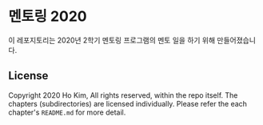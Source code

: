 # 멘토링 2020

이 레포지토리는 2020년 2학기 멘토링 프로그램의 멘토 일을 하기 위해 만들어졌습니다. 

## License
Copyright 2020 Ho Kim, All rights reserved, within the repo itself.
The chapters (subdirectories) are licensed individually.
Please refer the each chapter's `README.md` for more detail.
